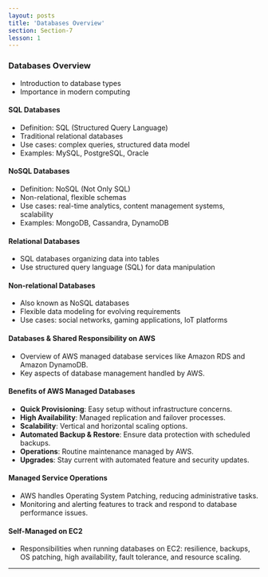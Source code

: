 ```yaml
---
layout: posts
title: 'Databases Overview'
section: Section-7
lesson: 1
---
```


### Databases Overview

- Introduction to database types
- Importance in modern computing
<!-- pagebreak -->

#### SQL Databases

- Definition: SQL (Structured Query Language)
- Traditional relational databases
- Use cases: complex queries, structured data model
- Examples: MySQL, PostgreSQL, Oracle
<!-- pagebreak -->

#### NoSQL Databases

- Definition: NoSQL (Not Only SQL)
- Non-relational, flexible schemas
- Use cases: real-time analytics, content management systems, scalability
- Examples: MongoDB, Cassandra, DynamoDB
<!-- pagebreak -->

#### Relational Databases

- SQL databases organizing data into tables
- Use structured query language (SQL) for data manipulation
<!-- pagebreak -->

#### Non-relational Databases

- Also known as NoSQL databases
- Flexible data modeling for evolving requirements
- Use cases: social networks, gaming applications, IoT platforms
<!-- pagebreak -->

#### Databases & Shared Responsibility on AWS

- Overview of AWS managed database services like Amazon RDS and Amazon DynamoDB.
- Key aspects of database management handled by AWS.
<!-- pagebreak -->

#### Benefits of AWS Managed Databases

- **Quick Provisioning**: Easy setup without infrastructure concerns.
- **High Availability**: Managed replication and failover processes.
- **Scalability**: Vertical and horizontal scaling options.
- **Automated Backup & Restore**: Ensure data protection with scheduled backups.
- **Operations**: Routine maintenance managed by AWS.
- **Upgrades**: Stay current with automated feature and security updates.
<!-- pagebreak -->

#### Managed Service Operations

- AWS handles Operating System Patching, reducing administrative tasks.
- Monitoring and alerting features to track and respond to database performance issues.
<!-- pagebreak -->

#### Self-Managed on EC2

- Responsibilities when running databases on EC2: resilience, backups, OS patching, high availability, fault tolerance, and resource scaling.

---
